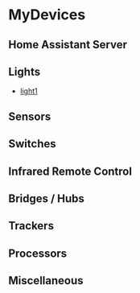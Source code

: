 # MyDevices
## Home Assistant Server

## Lights
- [light1](http://)

## Sensors

## Switches

## Infrared Remote Control

## Bridges / Hubs

## Trackers

## Processors

## Miscellaneous
